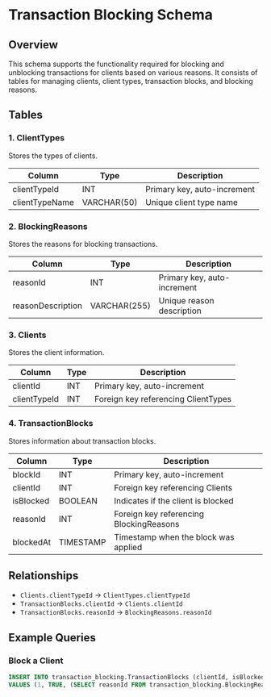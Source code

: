 # Transaction Blocking Schema

## Overview

This schema supports the functionality required for blocking and unblocking transactions for clients based on various reasons. It consists of tables for managing clients, client types, transaction blocks, and blocking reasons.

## Tables

### 1. ClientTypes
Stores the types of clients.

| Column        | Type         | Description                  |
|---------------|--------------|------------------------------|
| clientTypeId  | INT          | Primary key, auto-increment  |
| clientTypeName| VARCHAR(50)  | Unique client type name      |

### 2. BlockingReasons
Stores the reasons for blocking transactions.

| Column          | Type         | Description                       |
|-----------------|--------------|-----------------------------------|
| reasonId        | INT          | Primary key, auto-increment       |
| reasonDescription | VARCHAR(255)| Unique reason description         |

### 3. Clients
Stores the client information.

| Column        | Type         | Description                             |
|---------------|--------------|-----------------------------------------|
| clientId      | INT          | Primary key, auto-increment             |
| clientTypeId  | INT          | Foreign key referencing ClientTypes     |

### 4. TransactionBlocks
Stores information about transaction blocks.

| Column      | Type        | Description                             |
|-------------|-------------|-----------------------------------------|
| blockId     | INT         | Primary key, auto-increment             |
| clientId    | INT         | Foreign key referencing Clients         |
| isBlocked   | BOOLEAN     | Indicates if the client is blocked      |
| reasonId    | INT         | Foreign key referencing BlockingReasons |
| blockedAt   | TIMESTAMP   | Timestamp when the block was applied    |

## Relationships

- `Clients.clientTypeId` → `ClientTypes.clientTypeId`
- `TransactionBlocks.clientId` → `Clients.clientId`
- `TransactionBlocks.reasonId` → `BlockingReasons.reasonId`

## Example Queries

### Block a Client
```sql
INSERT INTO transaction_blocking.TransactionBlocks (clientId, isBlocked, reasonId)
VALUES (1, TRUE, (SELECT reasonId FROM transaction_blocking.BlockingReasons WHERE reasonDescription = 'Fraudulent activity detected'));
```